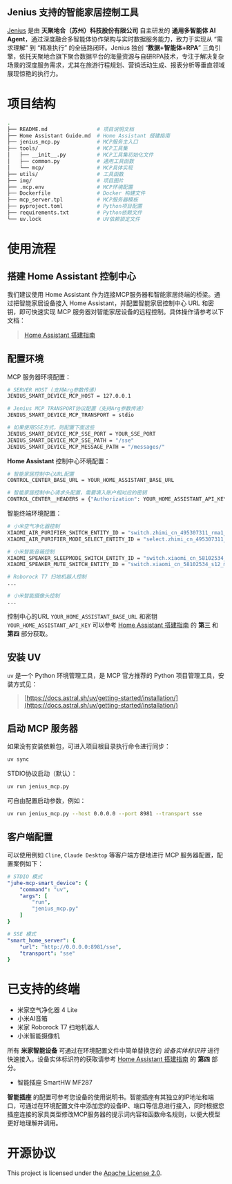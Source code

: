 ## **Jenius** 支持的智能家居控制工具

[Jenius](https://www.jenius.cn/) 是由 **天聚地合（苏州）科技股份有限公司** 自主研发的 **通用多智能体 AI Agent**，通过深度融合多智能体协作架构与实时数据服务能力，致力于实现从 “需求理解” 到 “精准执行” 的全链路闭环。Jenius 独创 “**数据+智能体+RPA**” 三角引擎，依托天聚地合旗下聚合数据平台的海量资源与自研RPA技术，专注于解决复杂场景的深度服务需求，尤其在旅游行程规划、营销活动生成、报表分析等垂直领域展现惊艳的执行力。

# 项目结构

```bash
.
├── README.md                # 项目说明文档
├── Home Assistant Guide.md  # Home Assistant 搭建指南
├── jenius_mcp.py            # MCP服务主入口
├── tools/                   # MCP工具集
│   ├── __init__.py          # MCP工具集初始化文件
│   ├── common.py            # 通用工具函数
│   └── mcp/                 # MCP具体实现
├── utils/                   # 工具函数
├── img/                     # 项目图片
├── .mcp.env                 # MCP环境配置
├── Dockerfile               # Docker 构建文件
├── mcp_server.tpl           # MCP服务器模板
├── pyproject.toml           # Python项目配置
├── requirements.txt         # Python依赖文件
└── uv.lock                  # UV依赖锁定文件
```

# 使用流程

## 搭建 Home Assistant 控制中心

我们建议使用 Home Assistant 作为连接MCP服务器和智能家居终端的桥梁。通过把智能家居设备接入 Home Assistant，并配置智能家居控制中心 URL 和密钥，即可快速实现 MCP 服务器对智能家居设备的远程控制。具体操作请参考以下文档：
 
> [Home Assistant 搭建指南](Home%20Assistant%20Guide.md)

## 配置环境

MCP 服务器环境配置：

```bash
# SERVER HOST (支持Arg参数传递)
JENIUS_SMART_DEVICE_MCP_HOST = 127.0.0.1

# Jenius MCP TRANSPORT协议配置（支持Arg参数传递）
JENIUS_SMART_DEVICE_MCP_TRANSPORT = stdio

# 如果使用SSE方式，则配置下面这些
JENIUS_SMART_DEVICE_MCP_SSE_PORT = YOUR_SSE_PORT
JENIUS_SMART_DEVICE_MCP_SSE_PATH = "/sse"
JENIUS_SMART_DEVICE_MCP_MESSAGE_PATH = "/messages/"
```

**Home Assistant** 控制中心环境配置：

```bash
# 智能家居控制中心URL配置
CONTROL_CENTER_BASE_URL = YOUR_HOME_ASSISTANT_BASE_URL

# 智能家居控制中心请求头配置，需要填入账户相对应的密钥
CONTROL_CENTER__HEADERS = {"Authorization": YOUR_HOME_ASSISTANT_API_KEY, "Content-Type": "application/json"}
```

智能终端环境配置：

```bash
# 小米空气净化器控制
XIAOMI_AIR_PURIFIER_SWITCH_ENTITY_ID = "switch.zhimi_cn_495307311_rma1_on_p_2_1"
XIAOMI_AIR_PURIFIER_MODE_SELECT_ENTITY_ID = "select.zhimi_cn_495307311_rma1_mode_p_2_4"

# 小米智能音箱控制
XIAOMI_SPEAKER_SLEEPMODE_SWITCH_ENTITY_ID = "switch.xiaomi_cn_58102534_s12_sleep_mode_p_5_3"
XIAOMI_SPEAKER_MUTE_SWITCH_ENTITY_ID = "switch.xiaomi_cn_58102534_s12_mute_p_2_2"

# Roborock T7 扫地机器人控制
...

# 小米智能摄像头控制
...
```

控制中心的URL `YOUR_HOME_ASSISTANT_BASE_URL` 和密钥 `YOUR_HOME_ASSISTANT_API_KEY` 可以参考 [Home Assistant 搭建指南](Home%20Assistant%20Guide.md) 的 **第三** 和 **第四** 部分获取。


## 安装 UV
`uv` 是一个 Python 环境管理工具，是 MCP 官方推荐的 Python 项目管理工具，安装方式见：

> [https://docs.astral.sh/uv/getting-started/installation/](https://docs.astral.sh/uv/getting-started/installation/)

## 启动 MCP 服务器

如果没有安装依赖包，可进入项目根目录执行命令进行同步：

```bash
uv sync
```

STDIO协议启动（默认）：

```bash
uv run jenius_mcp.py
```

可自由配置启动参数，例如：

```bash
uv run jenius_mcp.py --host 0.0.0.0 --port 8981 --transport sse
```

## 客户端配置

可以使用例如 `Cline`, `Claude Desktop` 等客户端方便地进行 MCP 服务器配置，配置案例如下：

```yaml
# STDIO 模式
"juhe-mcp-smart_device": { 
    "command": "uv",
    "args": [
        "run",
        "jenius_mcp.py"
    ]
}

# SSE 模式
"smart_home_server": {
    "url": "http://0.0.0.0:8981/sse",
    "transport": "sse"
}
```

# 已支持的终端

- 米家空气净化器 4 Lite
- 小米AI音箱
- 米家 Roborock T7 扫地机器人
- 小米智能摄像机

所有 **米家智能设备** 可通过在环境配置文件中简单替换您的 *设备实体标识符* 进行快速接入。设备实体标识符的获取请参考 [Home Assistant 搭建指南](Home%20Assistant%20Guide.md) 的 **第四** 部分。

- 智能插座 SmartHW MF287

**智能插座** 的配置可参考您设备的使用说明书。智能插座有其独立的IP地址和端口，可通过在环境配置文件中添加您的设备IP、端口等信息进行接入，同时根据您插座连接的家具类型修改MCP服务器的提示词内容和函数命名规则，以便大模型更好地理解并调用。

# 开源协议

This project is licensed under the [Apache License 2.0](LICENSE).